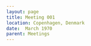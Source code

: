 ```yaml
---
layout: page
title: Meeting 001
location: Copenhagen, Denmark
date:  March 1970
parent: Meetings
---
```

